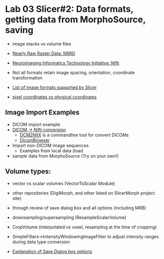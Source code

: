 # Lab 03 Slicer#2: Data formats, getting data from MorphoSource, saving
* image stacks vs volume files
* [Nearly Raw Raster Data: NRRD](http://teem.sourceforge.net/nrrd/format.html)
* [Neuroimaging Informatics Technology Initiative: Nifti](https://nifti.nimh.nih.gov/)
* Not all formats retain image spacing, orientation, coordinate transformation 

* [List of image formats supported by Slicer](https://www.slicer.org/wiki/Documentation/Nightly/SlicerApplication/SupportedDataFormat)
* [pixel coordinates vs physical coordinates](https://www.slicer.org/wiki/Coordinate_systems)

## Image Import Examples
* DICOM import example 
* [DICOM -> Nifti conversion](https://www.ncbi.nlm.nih.gov/pubmed/26945974)
  * [DCM2NIIX](https://github.com/rordenlab/dcm2niix/releases) is a commandline tool for convert DICOMs
  * [DicomBrowser](https://www.slicer.org/wiki/Documentation/Nightly/Modules/DICOM)
* Import non-DICOM image sequences
  * Examples from local data (load 
* sample data from MorphoSource (Try on your own!)

## Volume types:
* vector vs scalar volumes (VectorToScalar Module) 
* other repositories (DigiMorph, and other listed on SlicerMorph project site)
* through review of save dialog box and all options (including MRB)
* downsampling/supersampling (ResampleScalarVolume)
* CropVolume (interpolated vs voxel, resampling at the time of cropping)
* SimpleFilters->IntensityWindowingImageFIlter to adjust intensity ranges during data type conversion

* [Explanation of Save Dialog box options](https://www.slicer.org/wiki/Documentation/Nightly/SlicerApplication/SavingData)
